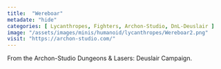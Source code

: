 ```yaml
---
title:  "Wereboar"
metadate: "hide"
categories: [ Lycanthropes, Fighters, Archon-Studio, DnL-Deuslair ]
image: "/assets/images/minis/humanoid/lycanthropes/Wereboar2.png"
visit: "https://archon-studio.com/"
---
```

From the Archon-Studio Dungeons & Lasers: Deuslair Campaign.